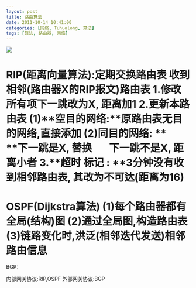 ```yaml
---
layout: post
title: 路由算法
date: 2011-10-14 10:41:00
categories: [网络, Tuhuolong, 算法]
tags: [算法, 路由器, 网络]
---
```

![](http://img4.ph.126.net/qGRSqTilGjFIWsLgrzfIgw==/2483172244558418474.jpg)

RIP(距离向量算法):定期交换路由表
收到**相邻**(路由器X的RIP报文)**路由表**
1.**修改**所有项下一跳改为X, 距离加1
2.**更新**本路由表
(1)**空目的网络:**原路由表无目的网络,直接添加
(2)**同目的网络:**
**      **下一跳是X, 替换
      下一跳不是X, 距离小者
3.**超时 标记 : **3分钟没有收到相邻路由表, 其改为不可达(距离为16)
==========================================================================
OSPF(Dijkstra算法)
(1)每个路由器都有**全局**(结构)**图**
(2)通过全局图,构造**路由表**
(3)**链路变化**时,**洪泛**(相邻迭代发送)相邻路由信息
==========================================================================
BGP:







内部网关协议:RIP,OSPF
外部网关协议:BGP
